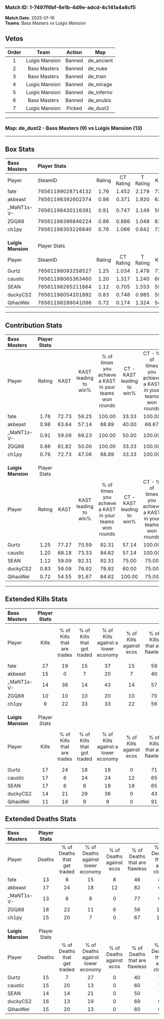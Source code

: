 ### Match ID: 1-7497f6bf-6e1b-4d9e-adcd-4c141a4a8cf5  
**Match Date**: 2025-01-16  
**Teams**: Bass Masters vs Luigis Mansion  

## Vetos  

| Order | Team | Action | Map |
| :---: | :--: | :----: | --- |
| 1 | Luigis Mansion | Banned | de_ancient |
| 2 | Bass Masters | Banned | de_nuke |
| 3 | Bass Masters | Banned | de_train |
| 4 | Luigis Mansion | Banned | de_mirage |
| 5 | Luigis Mansion | Banned | de_inferno |
| 6 | Bass Masters | Banned | de_anubis |
| 7 | Luigis Mansion | Picked | de_dust2 |

---  

### **Map**: de_dust2 - Bass Masters (9) vs Luigis Mansion (13)  
---  

## Box Stats  

| **Bass Masters**   | Player Stats      |        |           |          |       |       |       |         |        |      |     |
| :- | :- | :-: | :-: | :-: | :-: | :-: | :-: | :-: | :-: | :-: | :-: |
| Player             | SteamID           | Rating | CT Rating | T Rating | KAST  |  ADR  | Kills | Assists | Deaths | K/D  | HS% |
| fate               | 76561199028714132 |  1.76  |   1.452   |  2.179   | 72.73 | 128.1 |  27   |    2    |   13   | 2.08 | 62  |
| akbeast            | 76561198392602374 |  0.98  |   0.371   |  1.920   | 63.64 | 80.1  |  15   |    4    |   17   | 0.88 | 13  |
| _MaNT1s-V-         | 76561198430116391 |  0.91  |   0.747   |  1.149   | 59.09 | 52.6  |  14   |    2    |   13   | 1.08 | 57  |
| ZGQ88              | 76561198386846224 |  0.86  |   0.886   |  1.048   | 81.82 | 67.3  |  10   |    7    |   18   | 0.56 | 80  |
| ch1py              | 76561198303226840 |  0.76  |   1.066   |  0.642   | 72.73 | 50.9  |   9   |    3    |   15   | 0.60 | 22  |
|                    |                   |        |           |          |       |       |       |         |        |      |     |
|                    |                   |        |           |          |       |       |       |         |        |      |     |
|                    |                   |        |           |          |       |       |       |         |        |      |     |
| **Luigis Mansion** | Player Stats      |        |           |          |       |       |       |         |        |      |     |
| Player             | SteamID           | Rating | CT Rating | T Rating | KAST  |  ADR  | Kills | Assists | Deaths | K/D  | HS% |
| Gurtz              | 76561198093258527 |  1.25  |   1.034   |  1.478   | 77.27 | 90.0  |  17   |    7    |   15   | 1.13 | 58  |
| caustic            | 76561198065363460 |  1.20  |   1.317   |  1.240   | 68.18 | 97.2  |  17   |    6    |   15   | 1.13 | 58  |
| SEAN               | 76561198265211664 |  1.12  |   0.705   |  1.553   | 59.09 | 82.9  |  17   |    7    |   14   | 1.21 | 52  |
| duckyCS2           | 76561198054201892 |  0.83  |   0.748   |  0.985   | 59.09 | 53.8  |  14   |    0    |   16   | 0.88 | 57  |
| QihaoWei           | 76561198289041096 |  0.72  |   0.174   |  1.324   | 54.55 | 56.6  |  11   |    3    |   15   | 0.73 | 27  |
---  

## Contribution Stats  

| **Bass Masters**   | Player Stats |       |                      |                                                        |                           |                                                             |                          |                                                            |
| :- | :-: | :-: | :-: | :-: | :-: | :-: | :-: | :-: |
| Player             |    Rating    | KAST  | KAST leading to win% | % of times you achieve a KAST in your teams won rounds | CT - KAST leading to win% | CT - % of times you achieve a KAST in your teams won rounds | T - KAST leading to win% | T - % of times you achieve a KAST in your teams won rounds |
| fate               |     1.76     | 72.73 |        56.25         |                         100.00                         |           33.33           |                           100.00                            |          85.71           |                           100.00                           |
| akbeast            |     0.98     | 63.64 |        57.14         |                         88.89                          |           40.00           |                            66.67                            |          66.67           |                           100.00                           |
| _MaNT1s-V-         |     0.91     | 59.09 |        69.23         |                         100.00                         |           50.00           |                           100.00                            |          85.71           |                           100.00                           |
| ZGQ88              |     0.86     | 81.82 |        50.00         |                         100.00                         |           33.33           |                           100.00                            |          66.67           |                           100.00                           |
| ch1py              |     0.76     | 72.73 |        47.06         |                         88.89                          |           33.33           |                           100.00                            |          62.50           |                           83.33                            |
|                    |              |       |                      |                                                        |                           |                                                             |                          |                                                            |
|                    |              |       |                      |                                                        |                           |                                                             |                          |                                                            |
|                    |              |       |                      |                                                        |                           |                                                             |                          |                                                            |
| **Luigis Mansion** | Player Stats |       |                      |                                                        |                           |                                                             |                          |                                                            |
| Player             |    Rating    | KAST  | KAST leading to win% | % of times you achieve a KAST in your teams won rounds | CT - KAST leading to win% | CT - % of times you achieve a KAST in your teams won rounds | T - KAST leading to win% | T - % of times you achieve a KAST in your teams won rounds |
| Gurtz              |     1.25     | 77.27 |        70.59         |                         92.31                          |           57.14           |                           100.00                            |          80.00           |                           88.89                            |
| caustic            |     1.20     | 68.18 |        73.33         |                         84.62                          |           57.14           |                           100.00                            |          87.50           |                           77.78                            |
| SEAN               |     1.12     | 59.09 |        92.31         |                         92.31                          |           75.00           |                            75.00                            |          100.00          |                           100.00                           |
| duckyCS2           |     0.83     | 59.09 |        76.92         |                         76.92                          |           60.00           |                            75.00                            |          87.50           |                           77.78                            |
| QihaoWei           |     0.72     | 54.55 |        91.67         |                         84.62                          |          100.00           |                            75.00                            |          88.89           |                           88.89                            |
---  

## Extended Kills Stats  

| **Bass Masters**   | Player Stats |                            |                            |                                    |                         |                              |                                 |                                       |                    |           |
| :- | :-: | :-: | :-: | :-: | :-: | :-: | :-: | :-: | :-: | :-: |
| Player             |    Kills     | % of Kills that are trades | % of Kills that got traded | % of Kills against a lower economy | % of Kills against ecos | % of Kills that are flawless | % of Kills that are close duels | % of Kills that are assisted by flash | Pistol Round Kills | AWP Kills |
| fate               |      27      |             19             |             15             |                 37                 |           15            |              59              |                4                |                   0                   |         1          |     0     |
| akbeast            |      15      |             0              |             7              |                 20                 |            7            |              40              |                7                |                   0                   |         0          |    11     |
| _MaNT1s-V-         |      14      |             36             |             14             |                 43                 |           14            |              57              |                7                |                   7                   |         0          |     0     |
| ZGQ88              |      10      |             10             |             10             |                 20                 |           10            |              70              |                0                |                   0                   |         3          |     0     |
| ch1py              |      9       |             22             |             33             |                 33                 |           22            |              56              |                0                |                   0                   |         2          |     0     |
|                    |              |                            |                            |                                    |                         |                              |                                 |                                       |                    |           |
|                    |              |                            |                            |                                    |                         |                              |                                 |                                       |                    |           |
|                    |              |                            |                            |                                    |                         |                              |                                 |                                       |                    |           |
| **Luigis Mansion** | Player Stats |                            |                            |                                    |                         |                              |                                 |                                       |                    |           |
| Player             |    Kills     | % of Kills that are trades | % of Kills that got traded | % of Kills against a lower economy | % of Kills against ecos | % of Kills that are flawless | % of Kills that are close duels | % of Kills that are assisted by flash | Pistol Round Kills | AWP Kills |
| Gurtz              |      17      |             24             |             18             |                 18                 |            0            |              71              |               12                |                   6                   |         2          |     0     |
| caustic            |      17      |             6              |             24             |                 24                 |           12            |              65              |                0                |                   6                   |         1          |     0     |
| SEAN               |      17      |             6              |             6              |                 18                 |           18            |              65              |                6                |                   0                   |         5          |     0     |
| duckyCS2           |      14      |             21             |             29             |                 36                 |            0            |              43              |               29                |                   0                   |         1          |     1     |
| QihaoWei           |      11      |             18             |             9              |                 9                  |            0            |              91              |                0                |                   9                   |         1          |     8     |
## Extended Deaths Stats  

| **Bass Masters**   | Player Stats |                             |                                   |                          |                               |                            |                           |               |
| :- | :-: | :-: | :-: | :-: | :-: | :-: | :-: | :-: |
| Player             |    Deaths    | % of Deaths that get traded | % of Deaths against lower economy | % of Deaths against ecos | % of Deaths that are flawless | % of Deaths that are close | % of Deaths while blinded | Deaths to AWP |
| fate               |      13      |              8              |                15                 |            8             |              46               |             8              |             8             |       2       |
| akbeast            |      17      |             24              |                18                 |            12            |              82               |             6              |             0             |       4       |
| _MaNT1s-V-         |      13      |              8              |                 8                 |            0             |              77               |             0              |             8             |       1       |
| ZGQ88              |      18      |             22              |                11                 |            6             |              56               |             17             |             6             |       2       |
| ch1py              |      15      |             20              |                 7                 |            0             |              67               |             13             |             0             |       0       |
|                    |              |                             |                                   |                          |                               |                            |                           |               |
|                    |              |                             |                                   |                          |                               |                            |                           |               |
|                    |              |                             |                                   |                          |                               |                            |                           |               |
| **Luigis Mansion** | Player Stats |                             |                                   |                          |                               |                            |                           |               |
| Player             |    Deaths    | % of Deaths that get traded | % of Deaths against lower economy | % of Deaths against ecos | % of Deaths that are flawless | % of Deaths that are close | % of Deaths while blinded | Deaths to AWP |
| Gurtz              |      15      |              7              |                27                 |            0             |              40               |             7              |             0             |       1       |
| caustic            |      15      |             20              |                13                 |            0             |              60               |             7              |             0             |       2       |
| SEAN               |      14      |             14              |                21                 |            0             |              50               |             7              |             0             |       4       |
| duckyCS2           |      16      |             13              |                19                 |            0             |              69               |             0              |             6             |       1       |
| QihaoWei           |      15      |             20              |                13                 |            0             |              60               |             0              |             0             |       3       |
